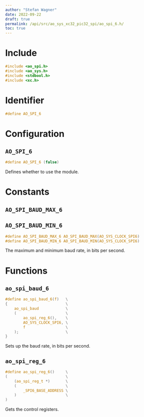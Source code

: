 ```yaml
---
author: "Stefan Wagner"
date: 2022-09-22
draft: true
permalink: /api/src/ao_sys_xc32_pic32_spi/ao_spi_6.h/
toc: true
---
```


# Include

```c
#include <ao_spi.h>
#include <ao_sys.h>
#include <stdbool.h>
#include <xc.h>
```

# Identifier

```c
#define AO_SPI_6
```

# Configuration

## `AO_SPI_6`

```c
#define AO_SPI_6 (false)
```

Defines whether to use the module.

# Constants

## `AO_SPI_BAUD_MAX_6`
## `AO_SPI_BAUD_MIN_6`

```c
#define AO_SPI_BAUD_MAX_6 AO_SPI_BAUD_MAX(AO_SYS_CLOCK_SPI6)
#define AO_SPI_BAUD_MIN_6 AO_SPI_BAUD_MIN(AO_SYS_CLOCK_SPI6)
```

The maximum and minimum baud rate, in bits per second.

# Functions

## `ao_spi_baud_6`

```c
#define ao_spi_baud_6(f)   \
{                          \
    ao_spi_baud            \
    (                      \
        ao_spi_reg_6(),    \
        AO_SYS_CLOCK_SPI6, \
        f                  \
    );                     \
}
```

Sets up the baud rate, in bits per second.

## `ao_spi_reg_6`

```c
#define ao_spi_reg_6()     \
(                          \
    (ao_spi_reg_t *)       \
    (                      \
        _SPI6_BASE_ADDRESS \
    )                      \
)
```

Gets the control registers.
